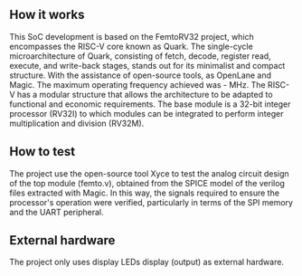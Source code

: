 <!---

This file is used to generate your project datasheet. Please fill in the information below and delete any unused
sections.

You can also include images in this folder and reference them in the markdown. Each image must be less than
512 kb in size, and the combined size of all images must be less than 1 MB.
-->

## How it works

This SoC development is based on the FemtoRV32 project, which encompasses the RISC-V core known as Quark. The single-cycle microarchitecture of Quark, consisting of fetch, decode, register read, execute, and write-back stages, stands out for its minimalist and compact structure. With the assistance of open-source tools, as OpenLane and Magic. The maximum operating frequency achieved was - MHz. The RISC-V has a modular structure that allows the architecture to be adapted to functional and economic requirements. The base module is a 32-bit integer processor (RV32I) to which modules can be integrated to perform integer multiplication and division (RV32M).

## How to test

The project use the open-source tool Xyce to test the analog circuit design of the top module (femto.v), obtained from the SPICE model of the verilog files extracted with Magic. In this way, the signals required to ensure the processor's operation were verified, particularly in terms of the SPI memory and the UART peripheral.

## External hardware

The project only uses display LEDs display (output) as external hardware.
